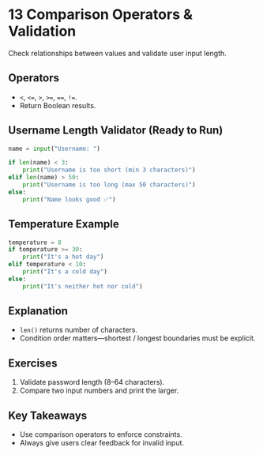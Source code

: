 # 13 Comparison Operators & Validation

Check relationships between values and validate user input length.

## Operators
- `<`, `<=`, `>`, `>=`, `==`, `!=`.
- Return Boolean results.

## Username Length Validator (Ready to Run)
```python
name = input("Username: ")

if len(name) < 3:
    print("Username is too short (min 3 characters)")
elif len(name) > 50:
    print("Username is too long (max 50 characters)")
else:
    print("Name looks good ✅")
```

## Temperature Example
```python
temperature = 8
if temperature >= 30:
    print("It's a hot day")
elif temperature < 10:
    print("It's a cold day")
else:
    print("It's neither hot nor cold")
```

## Explanation
- `len()` returns number of characters.
- Condition order matters—shortest / longest boundaries must be explicit.

## Exercises
1. Validate password length (8–64 characters).
2. Compare two input numbers and print the larger.

## Key Takeaways
- Use comparison operators to enforce constraints.
- Always give users clear feedback for invalid input.
